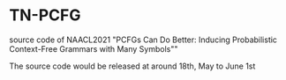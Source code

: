 # TN-PCFG
source code of  NAACL2021 "PCFGs Can Do Better: Inducing Probabilistic Context-Free Grammars with Many Symbols""

The source code would be released at around 18th, May to June 1st

